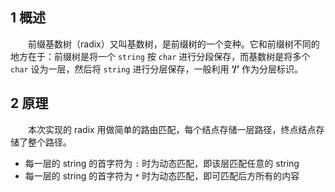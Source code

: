 ## 1 概述
&emsp;&emsp;前缀基数树（radix）又叫基数树，是前缀树的一个变种。它和前缀树不同的地方在于：前缀树是将一个 `string` 按 `char` 进行分段保存，而基数树是将多个 `char` 设为一层，然后将 `string` 进行分层保存，一般利用 **‘/’** 作为分层标识。
## 2 原理
&emsp;&emsp;本次实现的 radix 用做简单的路由匹配，每个结点存储一层路径，终点结点存储了整个路径。
- 每一层的 string 的首字符为 `:` 时为动态匹配，即该层匹配任意的 string
- 每一层的 string 的首字符为 `*` 时为动态匹配，即可匹配后方所有的内容
